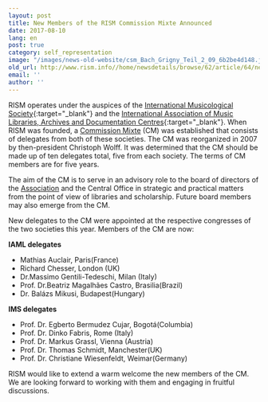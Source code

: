```yaml
---
layout: post
title: New Members of the RISM Commission Mixte Announced
date: 2017-08-10
lang: en
post: true
category: self_representation
image: "/images/news-old-website/csm_Bach_Grigny_Teil_2_09_6b2be4d148.jpg"
old_url: http://www.rism.info//home/newsdetails/browse/62/article/64/new-commission-mixte-announced.html
email: ''
author: ''
---
```



RISM operates under the auspices of the [International Musicological Society](https://ims-international.ch/){:target="_blank"} and the [International Association of Music Libraries, Archives and Documentation Centres](http://www.iaml.info/){:target="_blank"}. When RISM was founded, a [Commission Mixte](/organization/international-partners.html) (CM) was established that consists of delegates from both of these societies. The CM was reorganized in 2007 by then-president Christoph Wolff. It was determined that the CM should be made up of ten delegates total, five from each society. The terms of CM members are for five years.

The aim of the CM is to serve in an advisory role to the board of directors of the [Association](/organization/the-association.html) and the Central Office in strategic and practical matters from the point of view of libraries and scholarship. Future board members may also emerge from the CM.

New delegates to the CM were appointed at the respective congresses of the two societies this year. Members of the CM are now:

**IAML delegates**

- Mathias Auclair, Paris(France)
- Richard Chesser, London (UK)
- Dr.Massimo Gentili-Tedeschi, Milan (Italy)
- Prof. Dr.Beatriz Magalhães Castro, Brasilia(Brazil)
- Dr. Balázs Mikusi, Budapest(Hungary)


**IMS delegates**

- Prof. Dr. Egberto Bermudez Cujar, Bogotá(Columbia)
- Prof. Dr. Dinko Fabris, Rome (Italy)
- Prof. Dr. Markus Grassl, Vienna (Austria)
- Prof. Dr. Thomas Schmidt, Manchester(UK)
- Prof. Dr. Christiane Wiesenfeldt, Weimar(Germany)


RISM would like to extend a warm welcome the new members of the CM. We are looking forward to working with them and engaging in fruitful discussions.



<script type="text/javascript">var switchTo5x=true;</script><script type="text/javascript" src="http://w.sharethis.com/button/buttons.js"></script><script type="text/javascript">stLight.options({publisher: "9b601438-1ce1-49d8-bfd7-9cff5df54c17", doNotHash: false, doNotCopy: false, hashAddressBar: false});</script>